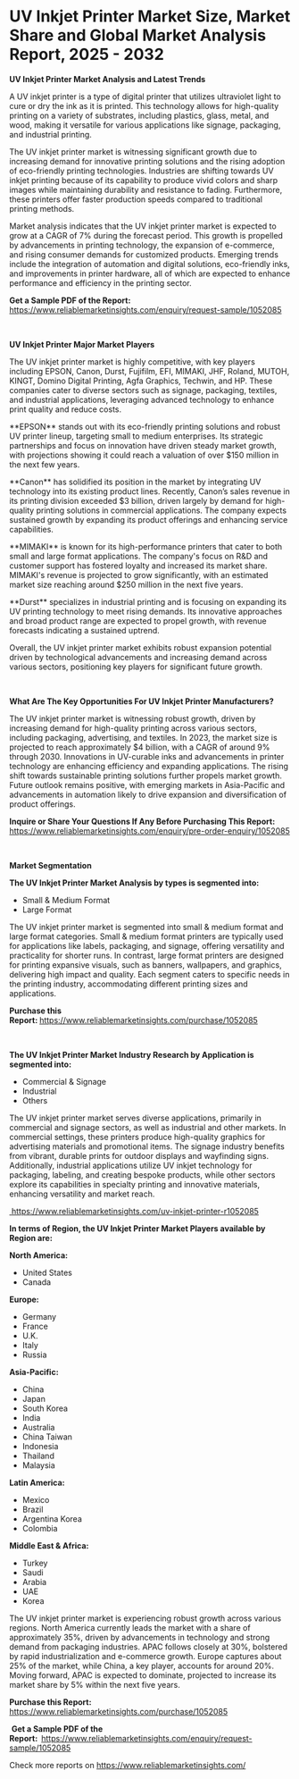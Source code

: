 <p><h1>UV Inkjet Printer Market Size, Market Share and Global Market Analysis Report, 2025 - 2032</h1></p><p><strong>UV Inkjet Printer Market Analysis and Latest Trends</strong></p>
<p><p>A UV inkjet printer is a type of digital printer that utilizes ultraviolet light to cure or dry the ink as it is printed. This technology allows for high-quality printing on a variety of substrates, including plastics, glass, metal, and wood, making it versatile for various applications like signage, packaging, and industrial printing. </p><p>The UV inkjet printer market is witnessing significant growth due to increasing demand for innovative printing solutions and the rising adoption of eco-friendly printing technologies. Industries are shifting towards UV inkjet printing because of its capability to produce vivid colors and sharp images while maintaining durability and resistance to fading. Furthermore, these printers offer faster production speeds compared to traditional printing methods.</p><p>Market analysis indicates that the UV inkjet printer market is expected to grow at a CAGR of 7% during the forecast period. This growth is propelled by advancements in printing technology, the expansion of e-commerce, and rising consumer demands for customized products. Emerging trends include the integration of automation and digital solutions, eco-friendly inks, and improvements in printer hardware, all of which are expected to enhance performance and efficiency in the printing sector.</p></p>
<p><strong>Get a Sample PDF of the Report:&nbsp;</strong> <a href="https://www.reliablemarketinsights.com/enquiry/request-sample/1052085?utm_campaign=2277&utm_medium=2&utm_source=Github&utm_content=ia&utm_term=22022025&utm_id=uv-inkjet-printer">https://www.reliablemarketinsights.com/enquiry/request-sample/1052085</a></p>
<p>&nbsp;</p>
<p><strong>UV Inkjet Printer Major Market Players</strong></p>
<p><p>The UV inkjet printer market is highly competitive, with key players including EPSON, Canon, Durst, Fujifilm, EFI, MIMAKI, JHF, Roland, MUTOH, KINGT, Domino Digital Printing, Agfa Graphics, Techwin, and HP. These companies cater to diverse sectors such as signage, packaging, textiles, and industrial applications, leveraging advanced technology to enhance print quality and reduce costs.</p><p>**EPSON** stands out with its eco-friendly printing solutions and robust UV printer lineup, targeting small to medium enterprises. Its strategic partnerships and focus on innovation have driven steady market growth, with projections showing it could reach a valuation of over $150 million in the next few years.</p><p>**Canon** has solidified its position in the market by integrating UV technology into its existing product lines. Recently, Canon’s sales revenue in its printing division exceeded $3 billion, driven largely by demand for high-quality printing solutions in commercial applications. The company expects sustained growth by expanding its product offerings and enhancing service capabilities.</p><p>**MIMAKI** is known for its high-performance printers that cater to both small and large format applications. The company's focus on R&D and customer support has fostered loyalty and increased its market share. MIMAKI's revenue is projected to grow significantly, with an estimated market size reaching around $250 million in the next five years.</p><p>**Durst** specializes in industrial printing and is focusing on expanding its UV printing technology to meet rising demands. Its innovative approaches and broad product range are expected to propel growth, with revenue forecasts indicating a sustained uptrend.</p><p>Overall, the UV inkjet printer market exhibits robust expansion potential driven by technological advancements and increasing demand across various sectors, positioning key players for significant future growth.</p></p>
<p>&nbsp;</p>
<p><strong>What Are The Key Opportunities For UV Inkjet Printer Manufacturers?</strong></p>
<p><p>The UV inkjet printer market is witnessing robust growth, driven by increasing demand for high-quality printing across various sectors, including packaging, advertising, and textiles. In 2023, the market size is projected to reach approximately $4 billion, with a CAGR of around 9% through 2030. Innovations in UV-curable inks and advancements in printer technology are enhancing efficiency and expanding applications. The rising shift towards sustainable printing solutions further propels market growth. Future outlook remains positive, with emerging markets in Asia-Pacific and advancements in automation likely to drive expansion and diversification of product offerings.</p></p>
<p><strong>Inquire or Share Your Questions If Any Before Purchasing This Report:</strong> <a href="https://www.reliablemarketinsights.com/enquiry/pre-order-enquiry/1052085?utm_campaign=2277&utm_medium=2&utm_source=Github&utm_content=ia&utm_term=22022025&utm_id=uv-inkjet-printer">https://www.reliablemarketinsights.com/enquiry/pre-order-enquiry/1052085</a></p>
<p>&nbsp;</p>
<p><strong>Market Segmentation</strong></p>
<p><strong>The UV Inkjet Printer Market Analysis by types is segmented into:</strong></p>
<p><ul><li>Small & Medium Format</li><li>Large Format</li></ul></p>
<p><p>The UV inkjet printer market is segmented into small & medium format and large format categories. Small & medium format printers are typically used for applications like labels, packaging, and signage, offering versatility and practicality for shorter runs. In contrast, large format printers are designed for printing expansive visuals, such as banners, wallpapers, and graphics, delivering high impact and quality. Each segment caters to specific needs in the printing industry, accommodating different printing sizes and applications.</p></p>
<p><strong>Purchase this Report:&nbsp;</strong><a href="https://www.reliablemarketinsights.com/purchase/1052085?utm_campaign=2277&utm_medium=2&utm_source=Github&utm_content=ia&utm_term=22022025&utm_id=uv-inkjet-printer">https://www.reliablemarketinsights.com/purchase/1052085</a></p>
<p>&nbsp;</p>
<p><strong>The UV Inkjet Printer Market Industry Research by Application is segmented into:</strong></p>
<p><ul><li>Commercial & Signage</li><li>Industrial</li><li>Others</li></ul></p>
<p><p>The UV inkjet printer market serves diverse applications, primarily in commercial and signage sectors, as well as industrial and other markets. In commercial settings, these printers produce high-quality graphics for advertising materials and promotional items. The signage industry benefits from vibrant, durable prints for outdoor displays and wayfinding signs. Additionally, industrial applications utilize UV inkjet technology for packaging, labeling, and creating bespoke products, while other sectors explore its capabilities in specialty printing and innovative materials, enhancing versatility and market reach.</p></p>
<p><a href="https://www.reliablemarketinsights.com/uv-inkjet-printer-r1052085?utm_campaign=2277&utm_medium=2&utm_source=Github&utm_content=ia&utm_term=22022025&utm_id=uv-inkjet-printer">&nbsp;https://www.reliablemarketinsights.com/uv-inkjet-printer-r1052085</a></p>
<p><strong>In terms of Region, the UV Inkjet Printer Market Players available by Region are:</strong></p>
<p>
    <p> <strong> North America: </strong>
        <ul>
            <li>United States</li>
            <li>Canada</li>
        </ul>
        </p> 
    <p> <strong> Europe: </strong>
        <ul>
            <li>Germany</li>
            <li>France</li>
            <li>U.K.</li>
            <li>Italy</li>
            <li>Russia</li>
        </ul>
        </p> 
    <p> <strong> Asia-Pacific: </strong>
        <ul>
            <li>China</li>
            <li>Japan</li>
            <li>South Korea</li>
            <li>India</li>
            <li>Australia</li>
            <li>China Taiwan</li>
            <li>Indonesia</li>
            <li>Thailand</li>
            <li>Malaysia</li>
        </ul>
        </p> 
    <p> <strong> Latin America: </strong>
        <ul>
            <li>Mexico</li>
            <li>Brazil</li>
            <li>Argentina Korea</li>
            <li>Colombia</li>
        </ul>
        </p> 
    <p> <strong> Middle East & Africa: </strong>
        <ul>
            <li>Turkey</li>
            <li>Saudi</li>
            <li>Arabia</li>
            <li>UAE</li>
            <li>Korea</li>
        </ul>
    </p>
    </p>
<p><p>The UV inkjet printer market is experiencing robust growth across various regions. North America currently leads the market with a share of approximately 35%, driven by advancements in technology and strong demand from packaging industries. APAC follows closely at 30%, bolstered by rapid industrialization and e-commerce growth. Europe captures about 25% of the market, while China, a key player, accounts for around 20%. Moving forward, APAC is expected to dominate, projected to increase its market share by 5% within the next five years.</p></p>
<p><strong>Purchase this Report: </strong><a href="https://www.reliablemarketinsights.com/purchase/1052085?utm_campaign=2277&utm_medium=2&utm_source=Github&utm_content=ia&utm_term=22022025&utm_id=uv-inkjet-printer">https://www.reliablemarketinsights.com/purchase/1052085</a></p>
<p>&nbsp;<strong>Get a Sample PDF of the Report:&nbsp;&nbsp;</strong><a href="https://www.reliablemarketinsights.com/enquiry/request-sample/1052085?utm_campaign=2277&utm_medium=2&utm_source=Github&utm_content=ia&utm_term=22022025&utm_id=uv-inkjet-printer">https://www.reliablemarketinsights.com/enquiry/request-sample/1052085</a></p>
<p><strong></strong></p>
<p>Check more reports on <a href="https://www.reliablemarketinsights.com/?utm_campaign=2277&utm_medium=2&utm_source=Github&utm_content=ia&utm_term=22022025&utm_id=uv-inkjet-printer">https://www.reliablemarketinsights.com/</a></p>